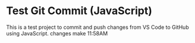 # Test Git Commit (JavaScript)

This is a test project to commit and push changes from VS Code to GitHub using JavaScript. 
changes make 11:58AM 